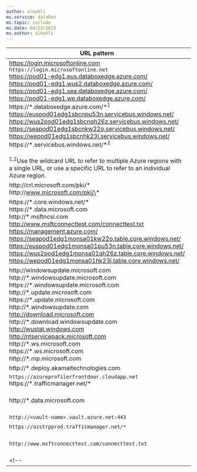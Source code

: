 ```yaml
---
author: alkohli
ms.service: databox  
ms.topic: include
ms.date: 04/13/2023
ms.author: alkohli
---
```


|    URL pattern |    Component or functionality  |
|-----------------------------------------------------|-----------------------------------------|
|    https://login.microsoftonline.com <br> `https://login.microsoftonline.net`<br>https://pod01-edg1.eus.databoxedge.azure.com/<br>https://pod01-edg1.wus2.databoxedge.azure.com/<br>https://pod01-edg1.sea.databoxedge.azure.com/<br>https://pod01-edg1.we.databoxedge.azure.com/<br>https://\*.databoxedge.azure.com/\*<sup>1</sup><br>https://euspod01edg1sbcnpu53n.servicebus.windows.net/<br>https://wus2pod01edg1sbcnqh26z.servicebus.windows.net/<br>https://seapod01edg1sbcnkw22o.servicebus.windows.net/<br>https://wepod01edg1sbcnhk23j.servicebus.windows.net/<br>https://\*.servicebus.windows.net/\*<sup>2</sup><br><br><sup>1,2</sup>Use the wildcard URL to refer to multiple Azure regions with a single URL, or use a specific URL to refer to an individual Azure region.  |Azure Stack Edge service<br>Azure Service Bus<br>Authentication Service - Microsoft Entra ID                           |
|    http:\//crl.microsoft.com/pki/\*<br>http:\//www.microsoft.com/pki/\*                                                                                                                                                                                                                                                                                                                                                                                                  |    Certificate revocation                                                                               |
|    https://\*.core.windows.net/\*<br>https://\*.data.microsoft.com<br>http://\*.msftncsi.com<br>http://www.msftconnecttest.com/connecttest.txt<br>https://management.azure.com/<br>https://seapod1edg1monsa01kw22o.table.core.windows.net/<br>https://euspod01edg1monsa01pu53n.table.core.windows.net/<br>https://wus2pod1edg1monsa01qh26z.table.core.windows.net/<br>https://wepod01edg1monsa01hk23j.table.core.windows.net/   |Azure storage accounts and monitoring |
|    http:\//windowsupdate.microsoft.com<br>http://\*.windowsupdate.microsoft.com<br>https://\*.windowsupdate.microsoft.com<br>http://\*.update.microsoft.com<br>https://\*.update.microsoft.com<br>http://\*.windowsupdate.com<br>http://download.microsoft.com<br>http://\*.download.windowsupdate.com<br>http://wustat.windows.com<br>http://ntservicepack.microsoft.com<br>http://\*.ws.microsoft.com<br>https://\*.ws.microsoft.com<br>http://\*.mp.microsoft.com |    Microsoft Update servers                                                                             |
|    http://\*.deploy.akamaitechnologies.com                                                                                                                                                                                                                                                                                                                                                                                                                          |    Akamai CDN                                                                                           |
|   `https://azureprofilerfrontdoor.cloudapp.net`<br>https://\*.trafficmanager.net/\*     |    Azure Traffic Manager |
|    http://\*.data.microsoft.com     |    Telemetry service in Windows, see the update for customer experience and diagnostic telemetry |
|    `http://<vault-name>.vault.azure.net:443`     |    Key Vault |
|    `https://azstrpprod.trafficmanager.net/*`    |Remote Management  |
|   `http://www.msftconnecttest.com/connecttest.txt`  |    Required for a web proxy test, this URL is used to validate web connectivity before applying the configuration.  | 
<!--|    http://www.msftconnecttest.com/connecttest.txt  |    For diagnostics     ||  |-->   
